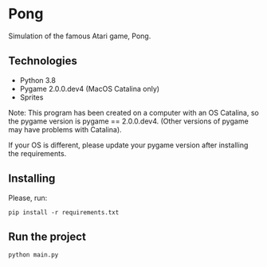 # Pong

Simulation of the famous Atari game, Pong.

## Technologies

* Python 3.8
* Pygame 2.0.0.dev4 (MacOS Catalina only) 
* Sprites

Note: This program has been created on a computer with an OS Catalina, so the pygame version is pygame == 2.0.0.dev4. (Other versions of pygame may have problems with Catalina).

If your OS is different, please update your pygame version after installing the requirements.

## Installing 

Please, run: 

```
pip install -r requirements.txt
```


## Run the project 

```
python main.py  

```
